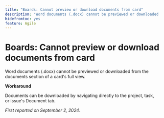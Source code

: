 ```yaml
---
title: "Boards: Cannot preview or download documents from card"
description: "Word documents (.docx) cannot be previewed or downloaded from the documents section of the detailed card view."
hidefromtoc: yes
feature: Agile
---
```


# Boards: Cannot preview or download documents from card

Word documents (.docx) cannot be previewed or downloaded from the documents section of a card's full view.

**Workaround**

Documents can be downloaded by navigating directly to the project, task, or issue's Document tab.

_First reported on September 2, 2024._